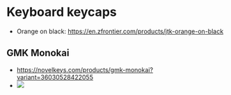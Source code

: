 # Keyboard keycaps


* Orange on black: https://en.zfrontier.com/products/jtk-orange-on-black
## GMK Monokai
* https://novelkeys.com/products/gmk-monokai?variant=36030528422055
* ![](https://cdn.shopify.com/s/files/1/3099/8088/products/gmk_monokai_material_keyboard_no160rev1_persp_right_angled_1512x.png?v=1670953714)

